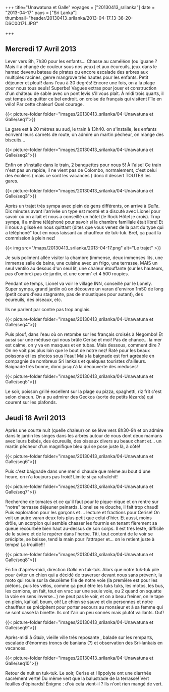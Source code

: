 +++
title="Unawatuna et Galle"
voyages = ["20130413_srilanka"]
date = "2013-04-17"
pays = ["Sri Lanka"]
thumbnail="header/20130413_srilanka/2013-04-17_13-36-20-DSC00171.JPG"

+++


## Mercredi 17 Avril 2013

Lever vers 8h, 7h30 pour les enfants... Chasse au caméléon (ou iguane ? Mais il a changé de couleur sous nos yeux) et aux écureuils, jeux dans le hamac devenu bateau de pirates ou encore escalade des arbres aux multiples racines, genre mangrove très hautes pour les enfants. Petit déjeuner et plouf! dans l'eau à 30 degrés! Encore une fois, on a la plage pour nous tous seuls! Superbe! Vagues extras pour jouer et construction d'un château de sable avec un pont levis s'il vous plaît.
À midi trois quarts, il est temps de quitter ce bel endroit. on croise de français qui visitent l'île en vélo! Par cette chaleur! Quel courage.

{{< picture-folder folder="images/20130413_srilanka/04-Unawatuna et Galle/seq1">}}

La gare est à 20 mètres au sud, le train à 13h40. on s'installe, les enfants écrivent leurs carnets de route, on admire un martin pêcheur, on mange des biscuits... 

{{< picture-folder folder="images/20130413_srilanka/04-Unawatuna et Galle/seq2">}}

Enfin on s'installe dans le train, 2 banquettes pour nous 5! À l'aise! Ce train n'est pas un rapide, il ne vient pas de Colombo, normalement, c'est celui des écoliers ( mais ce sont les vacances ) donc il dessert TOUTES les gares. 

{{< picture-folder folder="images/20130413_srilanka/04-Unawatuna et Galle/seq3">}}

Après un trajet très sympa avec plein de gens différents, on arrive à *Galle*. Dix minutes avant l'arrivée un type est monté et a discuté avec Lionel pour savoir où on allait et nous a conseillé un hôtel (le Rock Hôtel je crois). Trop sympa, il a même téléphoné pour savoir si la chambre familiale était libre! Et il nous a glissé en nous quittant (dites que vous venez de la part du type qui a téléphoné" tout en nous laissant au chauffeur de tuk-tuk. Bref, ça puait la commission à plein nez!

{{< img src="/maps/20130413_srilanka/2013-04-17.png" alt="Le trajet" >}}

Je suis poliment allée visiter la chambre (immense, deux immenses lits, une immense salle de bains, une cuisine avec un frigo, une terrasse, MAIS un seul ventilo au dessus d'un seul lit, une chaleur étouffante (sur les hauteurs, pas d'ombre) pas de jardin, et une comm' et 4 500 roupies.

Pendant ce temps, Lionel va voir le village INN, conseillé par le Lonely. Super sympa, grand jardin où on découvre un varan d'environ 1m50 de long (petit cours d'eau stagnante, pas de moustiques pour autant), des écureuils, des oiseaux, etc.

Ils ne parlent par contre pas trop anglais.

{{< picture-folder folder="images/20130413_srilanka/04-Unawatuna et Galle/seq4">}}


Puis plouf, dans l'eau où on retombe sur les français croisés à Negombo! Et aussi sur une méduse qui nous brûle Cerise et moi! Pas de chance... la mer est calme, on y va en masques et en tubas. Mais dessous, comment dire ? On ne voit pas plus loin que le bout de notre nez!
Raté pour les beaux poissons et les photos sous l'eau! Mais la baignade est fort agréable en compagnie de nombreux Sri lankais et quelques touristes d'ailleurs. Baignade très bonne, donc jusqu'à la découverte des méduses!

{{< picture-folder folder="images/20130413_srilanka/04-Unawatuna et Galle/seq5">}}

Le soir, poisson grillé excellent sur la plage ou pizza, spaghetti, riz frit c'est selon chacun.
On a pu admirer des Geckos (sorte de petits lézards) qui courent sur les plafonds.


## Jeudi 18 Avril 2013

Après une courte nuit (quelle chaleur) on se lève vers 8h30-9h et on admire dans le jardin les singes dans les arbres autour de nous dont deux mamans avec leurs bébés, des écureuils, des oiseaux divers au beaux chant et... un martin pêcheur d'un magnifique bleu qui se pose juste là, à côté!

{{< picture-folder folder="images/20130413_srilanka/04-Unawatuna et Galle/seq6">}}

Puis c'est baignade dans une mer si chaude que même au bout d'une heure, on n'a toujours pas froid! Limite si ça rafraîchit!

{{< picture-folder folder="images/20130413_srilanka/04-Unawatuna et Galle/seq7">}}

Recherche de tomates et ce qu'il faut pour le pique-nique et on rentre sur "notre" terrasse déjeuner peinards. Lionel se re douche, il fait trop chaud! Puis exploration pour les garçons et ... lecture et fractions pour Cerise! On voit un autre varan deux fois plus petit que celui d'hier. Et aussi, moins drôle, un scorpion qui semble chasser les fourmis en tenant fièrement sa queue recourbée bien haut au-dessus de son corps. Il est très leste, difficile de le suivre et de le repérer dans l'herbe. Titi, tout content de le voir se précipite, se baisse, tend la main pour l'attraper et... on le retient juste à temps! La trouille!!!

{{< picture-folder folder="images/20130413_srilanka/04-Unawatuna et Galle/seq8">}}

En fin d'après-midi, direction *Galle* en tuk-tuk. Alors que notre tuk-tuk pile pour éviter un chien qui a décidé de traverser devant nous sans prévenir, la moto qui roule sur la deuxième file de notre voie (la première est pour les piétons, puis les vélos, comme ça peut être les tuks tuks, les motos, les bus, les camions, en fait, tout en vrac sur une seule voie, ou 2 quand on squatte la voie en sens inverse...) ne peut pas le voir, et on a beau freiner, on le tape en plein, kaï kaï, boum, oh! Le chien se sauve et dix personnes et notre chauffeur se précipitent pour porter secours au monsieur et à sa femme qui se sont cassé la binette. Ils ont l'air un peu sonnés mais plutôt vaillants. Ouf!

{{< picture-folder folder="images/20130413_srilanka/04-Unawatuna et Galle/seq9">}}


Après-midi à *Galle*, vieille ville très reposante , balade sur les remparts, escalade d'énormes troncs de banians (?) et observation des Sri-lankais en vacances.

{{< picture-folder folder="images/20130413_srilanka/04-Unawatuna et Galle/seq10">}}


Retour de nuit en tuk-tuk. Le soir, Cerise et Hippolyte ont une diarrhée sacrément verte! Du même vert que la balustrade de la terrasse! Vert feuilles d'épinards! Énigme : d'où cela vient-il ? Ils n'ont rien mangé de vert.



